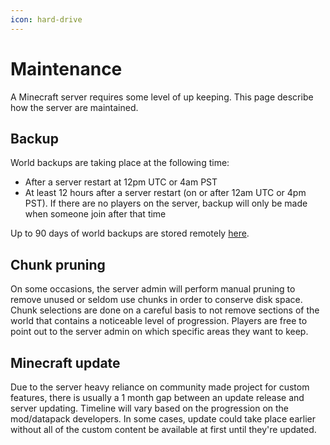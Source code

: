 ```yaml
---
icon: hard-drive
---
```


# Maintenance

A Minecraft server requires some level of up keeping. This page describe how the server are maintained.

## Backup

World backups are taking place at the following time:

* After a server restart at 12pm UTC or 4am PST
* At least 12 hours after a server restart (on or after 12am UTC or 4pm PST). If there are no players on the server, backup will only be made when someone join after that time

Up to 90 days of world backups are stored remotely [here](https://naturelovesalon.sharepoint.com/:f:/s/CollegeDebtSMPFiles/EonRARVvOyVOsittHcIxGucBDjn6ws1FA3vi-jXqC5xk9g?e=Agpf5T).

## Chunk pruning

On some occasions, the server admin will perform manual pruning to remove unused or seldom use chunks in order to conserve disk space. Chunk selections are done on a careful basis to not remove sections of the world that contains a noticeable level of progression. Players are free to point out to the server admin on which specific areas they want to keep.

## Minecraft update

Due to the server heavy reliance on community made project for custom features, there is usually a 1 month gap between an update release and server updating. Timeline will vary based on the progression on the mod/datapack developers. In some cases, update could take place earlier without all of the custom content be available at first until they're updated.

